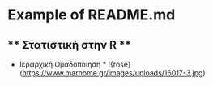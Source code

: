 # Example of README.md
## ** Στατιστική στην R **
* Ιεραρχική Ομαδοποίηση *
!{rose} (https://www.marhome.gr/images/uploads/16017-3.jpg)

